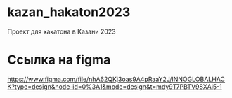 # kazan_hakaton2023
Проект для хакатона в Казани 2023

# Ссылка на figma
https://www.figma.com/file/nhA62QKj3oas9A4pRaaY2J/INNOGLOBALHACK?type=design&node-id=0%3A1&mode=design&t=mdy9T7PBTV98XAi5-1
